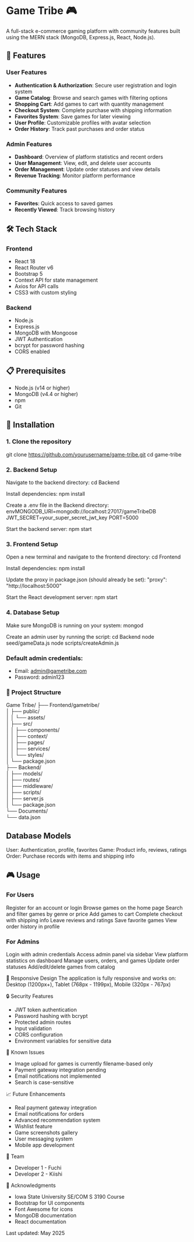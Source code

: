 # Game Tribe 🎮

A full-stack e-commerce gaming platform with community features built using the MERN stack (MongoDB, Express.js, React, Node.js).

## 🌟 Features

### User Features
- **Authentication & Authorization**: Secure user registration and login system
- **Game Catalog**: Browse and search games with filtering options
- **Shopping Cart**: Add games to cart with quantity management
- **Checkout System**: Complete purchase with shipping information
- **Favorites System**: Save games for later viewing
- **User Profile**: Customizable profiles with avatar selection
- **Order History**: Track past purchases and order status

### Admin Features
- **Dashboard**: Overview of platform statistics and recent orders
- **User Management**: View, edit, and delete user accounts
- **Order Management**: Update order statuses and view details
- **Revenue Tracking**: Monitor platform performance

### Community Features
- **Favorites**: Quick access to saved games
- **Recently Viewed**: Track browsing history

## 🛠️ Tech Stack

### Frontend
- React 18
- React Router v6
- Bootstrap 5
- Context API for state management
- Axios for API calls
- CSS3 with custom styling

### Backend
- Node.js
- Express.js
- MongoDB with Mongoose
- JWT Authentication
- bcrypt for password hashing
- CORS enabled

## 📋 Prerequisites

- Node.js (v14 or higher)
- MongoDB (v4.4 or higher)
- npm 
- Git

## 🚀 Installation

### 1. Clone the repository
git clone https://github.com/yourusername/game-tribe.git
cd game-tribe

### 2. Backend Setup
Navigate to the backend directory:
cd Backend

Install dependencies:
npm install

Create a .env file in the Backend directory:
envMONGODB_URI=mongodb://localhost:27017/gameTribeDB
JWT_SECRET=your_super_secret_jwt_key
PORT=5000

Start the backend server:
npm start

### 3. Frontend Setup
Open a new terminal and navigate to the frontend directory:
cd Frontend

Install dependencies:
npm install

Update the proxy in package.json (should already be set):
"proxy": "http://localhost:5000"

Start the React development server:
npm start

### 4. Database Setup
Make sure MongoDB is running on your system:
mongod

Create an admin user by running the script:
cd Backend
node seed/gameData.js
node scripts/createAdmin.js

### Default admin credentials:

- Email: admin@gametribe.com
- Password: admin123

### 📁 Project Structure

Game Tribe/
├── Frontend/gametribe/<br>
│   ├── public/<br>
│   │   └── assets/<br>
│   ├── src/<br>
│   │   ├── components/<br>
│   │   ├── context/<br>
│   │   ├── pages/<br>
│   │   ├── services/<br>
│   │   └── styles/<br>
│   └── package.json<br>
├── Backend/<br>
│   ├── models/<br>
│   ├── routes/<br>
│   ├── middleware/<br>
│   ├── scripts/<br>
│   ├── server.js<br>
│   └── package.json<br>
└── Documents/<br>
    └── data.json<br>


## Database Models
User: Authentication, profile, favorites
Game: Product info, reviews, ratings
Order: Purchase records with items and shipping info

## 🎮 Usage
### For Users
Register for an account or login
Browse games on the home page
Search and filter games by genre or price
Add games to cart
Complete checkout with shipping info
Leave reviews and ratings
Save favorite games
View order history in profile

### For Admins
Login with admin credentials
Access admin panel via sidebar
View platform statistics on dashboard
Manage users, orders, and games
Update order statuses
Add/edit/delete games from catalog

📱 Responsive Design
The application is fully responsive and works on:
Desktop (1200px+),
Tablet (768px - 1199px),
Mobile (320px - 767px)

🔒 Security Features
- JWT token authentication
- Password hashing with bcrypt
- Protected admin routes
- Input validation
- CORS configuration
- Environment variables for sensitive data

🐛 Known Issues
- Image upload for games is currently filename-based only
- Payment gateway integration pending
- Email notifications not implemented
- Search is case-sensitive

📈 Future Enhancements
 - Real payment gateway integration
 - Email notifications for orders
 - Advanced recommendation system
 - Wishlist feature
 - Game screenshots gallery
 - User messaging system
 - Mobile app development

👥 Team
- Developer 1 - Fuchi
- Developer 2 - Kiishi

🙏 Acknowledgments

- Iowa State University SE/COM S 3190 Course
- Bootstrap for UI components
- Font Awesome for icons
- MongoDB documentation
- React documentation

Last updated: May 2025
